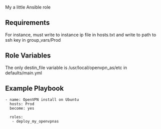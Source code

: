 My a little Ansible role

Requirements
------------

For instance, must write to instance ip file in hosts.txt and write to path to ssh key in group_vars/Prod

Role Variables
--------------

The only destin_file variable is /usr/local/openvpn_as/etc in defaults/main.yml

Example Playbook
----------------
```
- name: OpenVPN install on Ubuntu
  hosts: Prod
  become: yes

  roles:
   - deploy_my_openvpnas
```